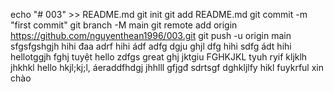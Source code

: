 echo "# 003" >> README.md
git init
git add README.md
git commit -m "first commit"
git branch -M main
git remote add origin https://github.com/nguyenthean1996/003.git
git push -u origin main
sfgsfgshgjh
hihi
đaa
adrf
hihi
ádf
adfg
dgju
ghjl
dfg
hihi
sdfg
ádt
hihi
hellotggjh
fghj
tuyệt
hello
zdfgs
great
ghj
jktgiu
FGHKJKL
tyuh
ryif
kljklh
jhkhkl
hello
hkjl;kj;l,
áeraddfhdgj
jhhlll
gfjgđ
sdrtsgf
dghkljlfy
hikl
fuykrful
xin chào
